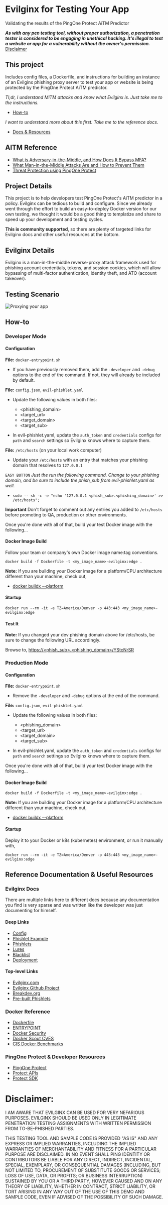 # Evilginx for Testing Your App

Validating the results of the PingOne Protect AiTM Predictor

**_As with any pen testing tool, without proper authorization, a penetration tester is considered to be engaging in unethical hacking. It's illegal to test a website or app for a vulnerability without the owner's permission._** [Disclaimer](#disclaimer)

## This project

Includes config files, a Dockerfile, and instructions for building an instance of an Evilginx phishing proxy server to test your app or website is being protected by the PingOne Protect AiTM predictor.

_Tl;dr, I understand MiTM attacks and know what Evilginx is. Just take me to the instructions._

- [How-to](#how-to)

_I want to understand more about this first. Take me to the reference docs._

- [Docs & Resources](#helpMeObiWon)

## AITM Reference

- [What is Adversary-in-the-Middle, and How Does It Bypass MFA?](https://www.pingidentity.com/en/resources/blog/post/adversary-middle-attacks.html#What-is-Adversary-in-the-Middle-and-How-Does-It-Bypass-MFA)
- [What Man-in-the-Middle Attacks Are and How to Prevent Them](https://www.pingidentity.com/en/resources/cybersecurity-fundamentals/threats/man-in-the-middle-attack.html)
- [Threat Protection using PingOne Protect](https://docs.pingidentity.com/r/en-us/pingone/pingone_p1risk_start)

## Project Details

This project is to help developers test PingOne Protect's AiTM predictor in a policy. Evilginx can be tedious to build and configure. Since we already went through the effort to build an easy-to-deploy Docker version for our own testing, we thought it would be a good thing to templatize and share to speed up your development and testing cycles.

**This is community supported**, so there are plenty of targeted links for Evilginx docs and other useful resources at the bottom.

## Evilginx Details

Evilginx is a man-in-the-middle reverse-proxy attack framework used for phishing account credentials, tokens, and session cookies, which will allow bypassing of multi-factor authentication, identity theft, and ATO (account takeover).

## Testing Scenario

![Proxying your app](./evilginx-testing.png)

## How-to<a name="how-to"></a>

### Developer Mode

#### Configuration

**File:** `docker-entrypoint.sh`

- If you have previously removed them, add the `-developer` and `-debug` options to the end of the command. If not, they will already be included by default.

**File:** `config.json`, `evil-phishlet.yaml`

- Update the following values in both files:

  - <phishing_domain>
  - <target_url>
  - <target_domain>
  - <target_sub>

- In evil-phishlet.yaml, update the `auth_token` and `credentials` configs for `path` and `search` settings so Evilginx knows where to capture them.

**File:** `/etc/hosts` (on your local work computer)

- Update your `/etc/hosts` with an entry that matches your phishing domain that resolves to `127.0.0.1`

`EASY BUTTON` _Just the run the following command. Change to your phishing domain, and be sure to include the phish_sub from evil-phishlet.yaml as well._

- `sudo -- sh -c -e "echo '127.0.0.1 <phish_sub>.<phishing_domain>' >> /etc/hosts";`

**Important** Don't forget to comment out any entries you added to `/etc/hosts` before promoting to QA, production or other environments.

Once you're done with all of that, build your test Docker image with the following...

#### Docker Image Build

Follow your team or company's own Docker image name:tag conventions.

`docker build -f Dockerfile -t <my_image_name>-evilginx:edge .`

**Note:** If you are building your Docker image for a platform/CPU architecture different than your machine, check out,

- [docker buildx --platform](https://docs.docker.com/reference/cli/docker/buildx/build/#platform)

#### Startup

`docker run --rm -it -e TZ=America/Denver -p 443:443 <my_image_name>-evilginx:edge`

#### Test It

**Note:** If you changed your dev phishing domain above for /etc/hosts, be sure to change the following URL accordingly.

Browse to, [https://<phish_sub>.<phishing_domain>/YStcNrSR](https://phishing-domain.com/YStcNrSR)

### Production Mode

#### Configuration

**File:** `docker-entrypoint.sh`

- Remove the `-developer` and `-debug` options at the end of the command.

**File:** `config.json`, `evil-phishlet.yaml`

- Update the following values in both files:

  - <phishing_domain>
  - <target_url>
  - <target_domain>
  - <target_sub>

- In evil-phishlet.yaml, update the `auth_token` and `credentials` configs for `path` and `search` settings so Evilginx knows where to capture them.

Once you're done with all of that, build your test Docker image with the following...

#### Docker Image Build

`docker build -f Dockerfile -t <my_image_name>-evilginx:edge .`

**Note:** If you are building your Docker image for a platform/CPU architecture different than your machine, check out,

- [docker buildx --platform](https://docs.docker.com/reference/cli/docker/buildx/build/#platform)

#### Startup

Deploy it to your Docker or k8s (kubernetes) environment, or run it manually with,

`docker run --rm -it -e TZ=America/Denver -p 443:443 <my_image_name>-evilginx:edge`

## Reference Documentation & Useful Resources<a name="helpMeObiWon"></a>

### Evilginx Docs

There are multiple links here to different docs because any documentation you find is very sparse and was written like the developer was just documenting for himself.

#### Deep Links

- [Config](https://help.Evilginx.com/docs/guides/config)
- [Phishlet Example](https://help.Evilginx.com/docs/phishlet-format)
- [Phishlets](https://help.Evilginx.com/docs/guides/phishlets)
- [Lures](https://help.Evilginx.com/docs/guides/lures)
- [Blacklist](https://help.evilginx.com/docs/guides/blacklist)
- [Deployment](https://help.evilginx.com/docs/category/deployment)

#### Top-level Links

- [Evilginx.com](https://help.Evilginx.com/docs/category/getting-started)
- [Evilginx Github Project](https://github.com/kgretzky/Evilginx2)
- [Breakdev.org](https://breakdev.org/Evilginx-3-3-go-phish/)
- [Pre-built Phishlets](https://github.com/simplerhacking/Evilginx3-Phishlets)

### Docker Reference

- [Dockerfile](https://docs.docker.com/reference/dockerfile/)
- [ENTRYPOINT](https://docs.docker.com/reference/dockerfile/#entrypoint)
- [Docker Security](https://docs.docker.com/engine/security/)
- [Docker Scout CVES](https://docs.docker.com/reference/cli/docker/scout/cves/)
- [CIS Docker Benchmarks](https://www.cisecurity.org/benchmark/docker)

### PingOne Protect & Developer Resources

- [PingOne Protect](https://apidocs.pingidentity.com/pingone/main/v1/api/#pingone-protect)
- [Protect APIs](https://apidocs.pingidentity.com/pingone/platform/v1/api/#pingone-protect)
- [Protect SDK](https://apidocs.pingidentity.com/pingone/native-sdks/v1/api/#pingone-protect-native-sdks)

# Disclaimer:<a name="disclaimer"></a>

I AM AWARE THAT EVILGINX CAN BE USED FOR VERY NEFARIOUS PURPOSES. EVILGINX SHOULD BE USED ONLY IN LEGITIMATE PENETRATION TESTING ASSIGNMENTS WITH WRITTEN PERMISSION FROM TO-BE-PHISHED PARTIES.

THIS TESTING TOOL AND SAMPLE CODE IS PROVIDED "AS IS" AND ANY EXPRESS OR IMPLIED WARRANTIES, INCLUDING THE IMPLIED WARRANTIES OF MERCHANTABILITY AND FITNESS FOR A PARTICULAR PURPOSE ARE DISCLAIMED. IN NO EVENT SHALL PING IDENTITY OR CONTRIBUTORS BE LIABLE FOR ANY DIRECT, INDIRECT, INCIDENTAL, SPECIAL, EXEMPLARY, OR CONSEQUENTIAL DAMAGES (INCLUDING, BUT NOT LIMITED TO, PROCUREMENT OF SUBSTITUTE GOODS OR SERVICES; LOSS OF USE, DATA, OR PROFITS; OR BUSINESS INTERRUPTION) SUSTAINED BY YOU OR A THIRD PARTY, HOWEVER CAUSED AND ON ANY THEORY OF LIABILITY, WHETHER IN CONTRACT, STRICT LIABILITY, OR TORT ARISING IN ANY WAY OUT OF THE USE OF THIS DEMO AND SAMPLE CODE, EVEN IF ADVISED OF THE POSSIBILITY OF SUCH DAMAGE.
